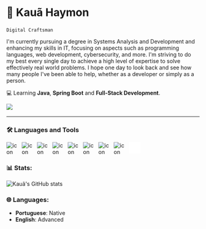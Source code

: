 # 👑 Kauã Haymon 

`Digital Craftsman`

I'm currently pursuing a degree in Systems Analysis and Development and enhancing my skills in IT, focusing on aspects such as programming languages, web development, cybersecurity, and more. I'm striving to do my best every single day to achieve a high level of expertise to solve effectively real world problems. I hope one day to look back and see how many people I've been able to help, whether as a developer or simply as a person.

💻 Learning **Java**, **Spring Boot** and **Full-Stack Development**.
  
<p align="left">
<!--           <a href="mailto:kauahaymon@outlook.com"> 
                    <img width="60px" style="padding-right:10px;" src="https://custom-icon-badges.demolab.com/badge/Mail-E61B23.svg?logo=mail" /></a> -->
          <a href="https://www.linkedin.com/in/kauahaymon">
                    <img width="92px" style="padding-right:10px;" src="https://custom-icon-badges.demolab.com/badge/LinkedIn-0077B5.svg?logo=linkedin&logoColor=white" /></a>

---
### 🛠 Languages and Tools

<img align="left" alt="icon" width="30px" style="padding-right:10px;" src="https://cdn.jsdelivr.net/gh/devicons/devicon@latest/icons/java/java-original.svg" />
<img align="left" alt="icon" width="30px" style="padding-right:10px;" src="https://cdn.jsdelivr.net/gh/devicons/devicon@latest/icons/spring/spring-original.svg" />
<img align="left" alt="icon" width="30px" style="padding-right:10px;" src="https://cdn.jsdelivr.net/gh/devicons/devicon@latest/icons/postgresql/postgresql-original.svg" />
<img align="left" alt="icon" width="30px" style="padding-right:10px;" src="https://cdn.jsdelivr.net/gh/devicons/devicon@latest/icons/git/git-original.svg" />
<img align="left" alt="icon" width="30px" style="padding-right:10px;" src="https://cdn.jsdelivr.net/gh/devicons/devicon@latest/icons/linux/linux-original.svg" />
<img align="left" alt="icon" width="30px" style="padding-right:10px;" src="https://cdn.jsdelivr.net/gh/devicons/devicon@latest/icons/mongodb/mongodb-original.svg" />   
<img align="left" alt="icon" width="30px" style="padding-right:10px;" src="https://cdn.jsdelivr.net/gh/devicons/devicon@latest/icons/mysql/mysql-original.svg" /> 
<img align="left" alt="icon" width="30px" style="padding-right:10px;" src="https://cdn.jsdelivr.net/gh/devicons/devicon@latest/icons/python/python-plain.svg" />
<img align="left" alt="Terminal" width="30px" style="padding-right:10px;" src="./img/terminal-dark.svg"/>         
<br> 

#

### 📊 Stats:

![Kauã's GitHub stats](https://github-readme-stats.vercel.app/api?username=kauahaymon&show_icons=true&theme=aura) 

### 🌐 Languages:

- **Portuguese**: Native
- **English**: Advanced
